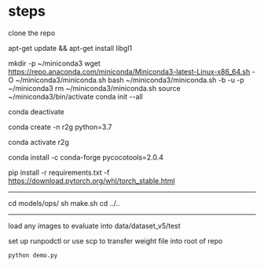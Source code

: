 # steps

clone the repo


apt-get update && apt-get install libgl1

mkdir -p ~/miniconda3
wget https://repo.anaconda.com/miniconda/Miniconda3-latest-Linux-x86_64.sh -O ~/miniconda3/miniconda.sh
bash ~/miniconda3/miniconda.sh -b -u -p ~/miniconda3
rm ~/miniconda3/miniconda.sh
source ~/miniconda3/bin/activate
conda init --all

conda deactivate

conda create -n r2g python=3.7

conda activate r2g

conda install -c conda-forge pycocotools=2.0.4

pip install -r requirements.txt -f https://download.pytorch.org/whl/torch_stable.html

---

cd models/ops/
sh make.sh
cd ../..

---

load any images to evaluate into data/dataset_v5/test

set up runpodctl or use scp to transfer weight file into root of repo


`python demo.py`








